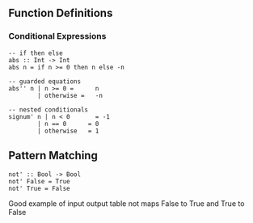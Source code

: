 ## Function Definitions

### Conditional Expressions

    -- if then else
    abs :: Int -> Int
    abs n = if n >= 0 then n else -n

    -- guarded equations
    abs'' n | n >= 0 =      n
            | otherwise =   -n

    -- nested conditionals
    signum' n | n < 0       = -1
            | n == 0      = 0
            | otherwise   = 1

## Pattern Matching

    not' :: Bool -> Bool
    not' False = True
    not' True = False

Good example of input output table
not maps False to True and True to False
